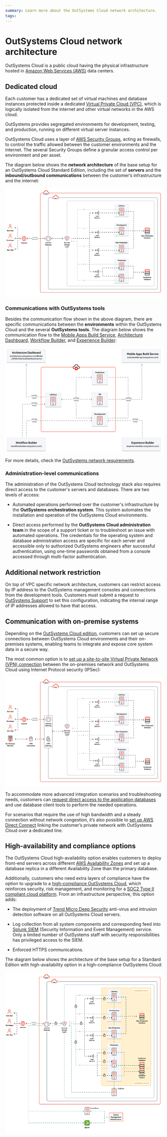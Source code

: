 ```yaml
---
summary: Learn more about the OutSystems Cloud network architecture.
tags:
---
```


# OutSystems Cloud network architecture

OutSystems Cloud is a public cloud having the physical infrastructure hosted in [Amazon Web Services (AWS)](https://aws.amazon.com/) data centers.

## Dedicated cloud

Each customer has a dedicated set of virtual machines and database instances protected inside a dedicated [Virtual Private Cloud (VPC)](https://aws.amazon.com/vpc/), which is logically isolated from the internet and other virtual networks in the AWS cloud.

OutSystems provides segregated environments for development, testing, and production, running on different virtual server instances.

OutSystems Cloud uses a layer of [AWS Security Groups](https://docs.aws.amazon.com/vpc/latest/userguide/VPC_SecurityGroups.html), acting as firewalls, to control the traffic allowed between the customer environments and the internet. The several Security Groups define a granular access control per environment and per asset.

The diagram below shows the **network architecture** of the base setup for an OutSystems Cloud Standard Edition, including the set of **servers** and the **inbound/outbound communications** between the customer’s infrastructure and the internet:

![OutSystems cloud diagram](images/cloud-architecture-standard-diag.png)

### Communications with OutSystems tools

Besides the communication flow shown in the above diagram, there are specific communications between the **environments** within the OutSystems Cloud and the several **OutSystems tools**. The diagram below shows the communication flow to the [Mobile Apps Build Service](../../deliver-mobile/mobile-apps-build-service/intro.md), [Architecture Dashboard](https://success.outsystems.com/Documentation/Architecture_Dashboard), [Workflow Builder](https://success.outsystems.com/Documentation/Workflow_Builder), and [Experience Builder](https://success.outsystems.com/Documentation/Experience_Builder):

![OutSystems cloud diagram tools](images/cloud-architecture-tools-diag.png)

For more details, check the [OutSystems network requirements](../network-requirements.md).

### Administration-level communications

The administration of the OutSystems Cloud technology stack also requires direct access to the customer's servers and databases. There are two levels of access:

* Automated operations performed over the customer's infrastructure by the **OutSystems orchestration system**. This system automates the installation and operation of the OutSystems Cloud environments.

* Direct access performed by the **OutSystems Cloud administration team** in the scope of a support ticket or to troubleshoot an issue with automated operations. The credentials for the operating system and database administration access are specific for each server and accessible only to authorized OutSystems engineers after successful authentication, using one-time passwords obtained from a console accessed through multi-factor authentication.

## Additional network restriction

On top of VPC specific network architecture, customers can restrict access by IP address to the OutSystems management consoles and connections from the development tools. Customers must submit a request to [OutSystems Support](https://success.outsystems.com/Support/Enterprise_Customers/OutSystems_Support/01_Contact_OutSystems_technical_support) to set this configuration, indicating the internal range of IP addresses allowed to have that access.

## Communication with on-premise systems

Depending on the [OutSystems Cloud edition](https://success.outsystems.com/Support/Enterprise_Customers/OutSystems_Support/Cloud_services_catalog), customers can set up secure connections between OutSystems Cloud environments and their on-premises systems, enabling teams to integrate and expose core system data in a secure way.

The most common option is to [set up a site-to-site Virtual Private Network (VPN) connection](https://success.outsystems.com/Support/Enterprise_Customers/Maintenance_and_Operations/Set_Up_a_VPN_to_your_OutSystems_Cloud) between the on-premises network and OutSystems Cloud using Internet Protocol security (IPSec):

![OutSystems cloud diagram vpn](images/cloud-architecture-vpn-diag.png)

To accommodate more advanced integration scenarios and troubleshooting needs, customers can [request direct access to the application databases](https://success.outsystems.com/Support/Enterprise_Customers/Maintenance_and_Operations/Access_the_database_of_your_PaaS) and use database client tools to perform the needed operations.

For scenarios that require the use of high bandwidth and a steady connection without network congestion, it’s also possible to [set up AWS Direct Connect](https://success.outsystems.com/Support/Enterprise_Customers/Maintenance_and_Operations/AWS_Direct_Connect_on_OutSystems_Cloud) linking the customer’s private network with OutSystems Cloud over a dedicated line.

## High-availability and compliance options

The OutSystems Cloud high-availability option enables customers to deploy front-end servers across different [AWS Availability Zones](https://docs.aws.amazon.com/AWSEC2/latest/UserGuide/using-regions-availability-zones.html#concepts-availability-zones) and set up a database replica in a different Availability Zone than the primary database.

Additionally, customers who need extra layers of compliance have the option to upgrade to a [high-compliance OutSystems Cloud](https://www.outsystems.com/sentry/), which reinforces security, risk management, and monitoring for a [SOC2 Type II compliant cloud platform](https://www.outsystems.com/trust/). From an infrastructure perspective, this option adds:

* The deployment of [Trend Micro Deep Security](https://www.trendmicro.com/) anti-virus and intrusion detection software on all OutSystems Cloud servers.

* Log collection from all system components and corresponding feed into [Splunk SIEM](https://www.splunk.com/) (Security Information and Event Management) service. Only a limited number of OutSystems staff with security responsibilities has privileged access to the SIEM.

* Enforced HTTPS communications.

The diagram below shows the architecture of the base setup for a Standard Edition with high-availability option in a high-compliance OutSystems Cloud:

![OutSystems cloud high availability and compliance](images/cloud-architecture-ha-diag.png)
